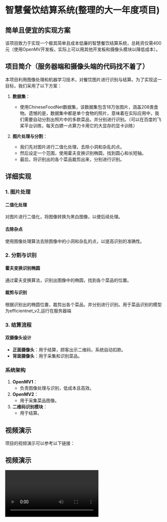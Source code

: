 # 智慧餐饮结算系统(整理的大一年度项目)
## 简单且便宜的实现方案

该项目致力于实现一个极其简单且成本低廉的智慧餐饮结算系统，总耗资仅需400元（使用OpenMV开发板，实际上可以用其他开发板和摄像头模块以降低成本）。

## 项目简介（服务器端和摄像头端的代码找不着了）

本项目利用图像处理和机器学习技术，对餐饮图片进行识别与结算。为了实现这一目标，我们采用了以下方案：

1. **数据集**：
    - 使用ChineseFoodNet数据集，该数据集包含18万张图片，涵盖208类食物。遗憾的是，数据集中都是单个食物的照片，意味着在实际应用中，我们需要自动分割出照片中的多款菜品，并分别进行识别。（可以在百度的飞桨平台训练，每天白嫖一点算力卡用它的大显存的显卡训练）

2. **图片处理与分割**：
    - 我们先对图片进行二值化处理，去除小洞和杂乱的点。
    - 然后设定一个范围，使用霍夫变换识别椭圆，找到圆心和长短轴。
    - 最后，将识别出的各个菜品裁剪出来，分别进行识别。

## 详细实现

### 1. 图片处理

#### 二值化处理
对图片进行二值化，将图像转换为黑白图像，以便后续处理。

#### 去除杂点
使用图像处理算法去除图像中的小洞和杂乱的点，以提高识别的准确性。

### 2. 分割与识别

#### 霍夫变换识别椭圆
通过霍夫变换算法，识别出图像中的椭圆，找到各个菜品的位置。

#### 裁剪与识别
根据识别出的椭圆位置，裁剪出各个菜品，并分别进行识别。用于菜品识别的模型为efficientnet_v2,运行在服务器端


### 3. 结算流程

#### 双摄像头设计
- **正面摄像头**：用于结算，顾客出示二维码，系统自动扣款。
- **背面摄像头**：用于采集和识别菜品。

### 系统架构

1. **OpenMV1**：
    - 负责图像处理与识别，低成本且高效。
2. **OpenMV2**：
    - 用于采集菜品图像。
3. **二维码识别模块**：
    - 用于结算。

## 视频演示
项目的视频演示可以参考以下链接：
## 视频演示
<video  src="https://github.com/xiaolong-li1/-/assets/118044517/cb1d7b1b-0e68-4b15-a0e7-afd03b6db4e6" type="video/mp4"> 
### 如视频中展示的，手机的冰激凌图片模拟的是真实的菜品，用于收集菜品图片的摄像头在纸盒背面，前端的摄像头是用于识别用餐人的二维码的，一切完成后，前端的屏幕显示扣款金额和识别的菜品名称，以及付款人账号信息。



